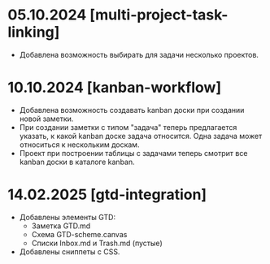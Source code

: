# 05.10.2024 [multi-project-task-linking]
- Добавлена возможность выбирать для задачи несколько проектов.

# 10.10.2024 [kanban-workflow]
- Добавлена возможность создавать kanban доски при создании новой заметки.
- При создании заметки с типом "задача" теперь предлагается указать, к какой kanban доске задача относится. Одна задача может относиться к нескольким доскам.
- Проект при построении таблицы с задачами теперь смотрит все kanban доски в каталоге kanban.

# 14.02.2025 [gtd-integration]
- Добавлены элементы GTD:
  - Заметка GTD.md 
  - Схема GTD-scheme.canvas
  - Списки Inbox.md и Trash.md (пустые)
- Добавлены сниппеты с CSS.
